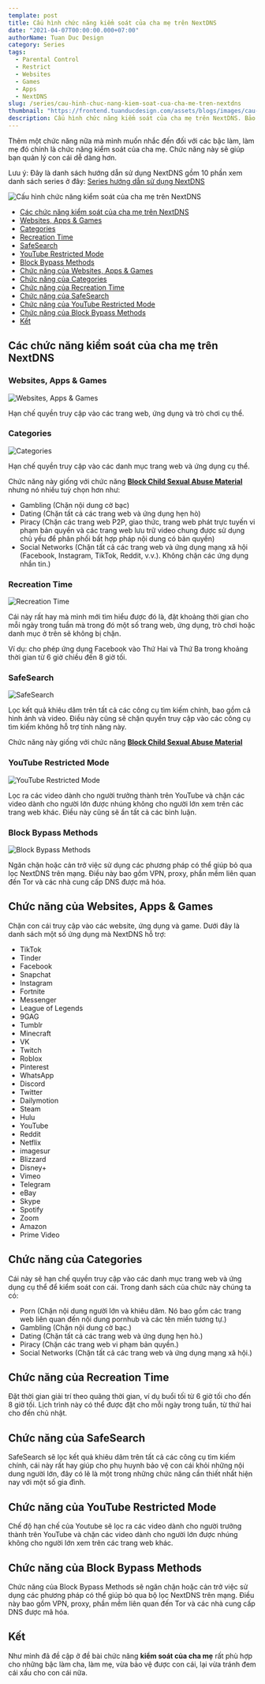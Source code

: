 ```yaml
---
template: post
title: Cấu hình chức năng kiểm soát của cha mẹ trên NextDNS
date: "2021-04-07T00:00:00.000+07:00"
authorName: Tuan Duc Design
category: Series
tags:
  - Parental Control
  - Restrict
  - Websites
  - Games
  - Apps
  - NextDNS
slug: /series/cau-hinh-chuc-nang-kiem-soat-cua-cha-me-tren-nextdns
thumbnail: "https://frontend.tuanducdesign.com/assets/blogs/images/cau-hinh-chuc-nang-kiem-soat-cua-cha-me-tren-nextdns.png"
description: Cấu hình chức năng kiểm soát của cha mẹ trên NextDNS. Bảo vệ con cái của bạn dễ dàng hơn với các cấu hình từ cơ bản tới nâng cao.
---
```


Thêm một chức năng nữa mà mình muốn nhắc đến đối với các bậc làm, làm mẹ đó chính là chức năng kiểm soát của cha mẹ. Chức năng này sẽ giúp bạn quản lý con cái dễ dàng hơn.

Lưu ý: Đây là danh sách hướng dẫn sử dụng NextDNS gồm 10 phần xem danh sách series ở đây: [Series hướng dẫn sử dụng NextDNS](https://tuanducdesign.com/series-nextdns)

![Cấu hình chức năng kiểm soát của cha mẹ trên NextDNS](/images/cau-hinh-chuc-nang-kiem-soat-cua-cha-me-tren-nextdns.png)

- [Các chức năng kiểm soát của cha mẹ trên NextDNS](#các-chức-năng-kiểm-soát-của-cha-mẹ-trên-nextdns)
- [Websites, Apps & Games](#website-apps--games)
- [Categories](#categories)
- [Recreation Time](#recreation-time)
- [SafeSearch](#safesearch)
- [YouTube Restricted Mode](#youtube-restricted-mode)
- [Block Bypass Methods](#block-bypass-methods)
- [Chức năng của Websites, Apps & Games](#chức-năng-website-apps--games)
- [Chức năng của Categories](#chức-năng-của-categories)
- [Chức năng của Recreation Time](#chức-năng-của-recreation-time)
- [Chức năng của SafeSearch](#chức-năng-của-safesearch)
- [Chức năng của YouTube Restricted Mode](#chức-năng-của-youtube-restricted-mode)
- [Chức năng của Block Bypass Methods](#chức-năng-của-block-bypass-methods)
- [Kết](#kết)

## Các chức năng kiểm soát của cha mẹ trên NextDNS

### Websites, Apps & Games

![Websites, Apps & Games](/images/websites-apps-games.png)

Hạn chế quyền truy cập vào các trang web, ứng dụng và trò chơi cụ thể.

### Categories

![Categories](/images/categories.png)

Hạn chế quyền truy cập vào các danh mục trang web và ứng dụng cụ thể.

Chức năng này giống với chức năng **[Block Child Sexual Abuse Material](https://tuanducdesign.com/series/tim-hieu-va-kich-hoat-cac-chuc-nang-bao-mat-tren-nextdns/#block-child-sexual-abuse-material)** nhưng nó nhiều tuỳ chọn hơn như:

- Gambling (Chặn nội dung cờ bạc)
- Dating (Chặn tất cả các trang web và ứng dụng hẹn hò)
- Piracy (Chặn các trang web P2P, giao thức, trang web phát trực tuyến vi phạm bản quyền và các trang web lưu trữ video chung được sử dụng chủ yếu để phân phối bất hợp pháp nội dung có bản quyền)
- Social Networks (Chặn tất cả các trang web và ứng dụng mạng xã hội (Facebook, Instagram, TikTok, Reddit, v.v.). Không chặn các ứng dụng nhắn tin.)

### Recreation Time

![Recreation Time](/images/recreation-time.png)

Cái này rất hay mà mình mới tìm hiểu được đó là, đặt khoảng thời gian cho mỗi ngày trong tuần mà trong đó một số trang web, ứng dụng, trò chơi hoặc danh mục ở trên sẽ không bị chặn.

Ví dụ: cho phép ứng dụng Facebook vào Thứ Hai và Thứ Ba trong khoảng thời gian từ 6 giờ chiều đến 8 giờ tối.

### SafeSearch

![SafeSearch](/images/safesearch.png)

Lọc kết quả khiêu dâm trên tất cả các công cụ tìm kiếm chính, bao gồm cả hình ảnh và video. Điều này cũng sẽ chặn quyền truy cập vào các công cụ tìm kiếm không hỗ trợ tính năng này.

Chức năng này giống với chức năng **[Block Child Sexual Abuse Material](https://tuanducdesign.com/series/tim-hieu-va-kich-hoat-cac-chuc-nang-bao-mat-tren-nextdns/#block-child-sexual-abuse-material)**

### YouTube Restricted Mode

![YouTube Restricted Mode](/images/youtube-restricted-mode.png)

Lọc ra các video dành cho người trưởng thành trên YouTube và chặn các video dành cho người lớn được nhúng không cho người lớn xem trên các trang web khác. Điều này cũng sẽ ẩn tất cả các bình luận.

### Block Bypass Methods

![Block Bypass Methods](/images/block-bypass-methods.png)

Ngăn chặn hoặc cản trở việc sử dụng các phương pháp có thể giúp bỏ qua lọc NextDNS trên mạng. Điều này bao gồm VPN, proxy, phần mềm liên quan đến Tor và các nhà cung cấp DNS được mã hóa.

## Chức năng của Websites, Apps & Games

Chặn con cái truy cập vào các website, ứng dụng và game. Dưới đây là danh sách một số ứng dụng mà NextDNS hỗ trợ:

- TikTok
- Tinder
- Facebook
- Snapchat
- Instagram
- Fortnite
- Messenger
- League of Legends
- 9GAG
- Tumblr
- Minecraft
- VK
- Twitch
- Roblox
- Pinterest
- WhatsApp
- Discord
- Twitter
- Dailymotion
- Steam
- Hulu
- YouTube
- Reddit
- Netflix
- imagesur
- Blizzard
- Disney+
- Vimeo
- Telegram
- eBay
- Skype
- Spotify
- Zoom
- Amazon
- Prime Video

## Chức năng của Categories

Cái này sẽ hạn chế quyền truy cập vào các danh mục trang web và ứng dụng cụ thể để kiểm soát con cái. Trong danh sách của chức này chúng ta có:

- Porn (Chặn nội dung người lớn và khiêu dâm. Nó bao gồm các trang web liên quan đến nội dung pornhub và các tên miền tương tự.)
- Gambling (Chặn nội dung cờ bạc.)
- Dating (Chặn tất cả các trang web và ứng dụng hẹn hò.)
- Piracy (Chặn các trang web vi phạm bản quyền.)
- Social Networks (Chặn tất cả các trang web và ứng dụng mạng xã hội.)

## Chức năng của Recreation Time

Đặt thời gian giải trí theo quãng thời gian, ví dụ buổi tối từ 6 giờ tối cho đến 8 giờ tối. Lịch trình này có thể được đặt cho mỗi ngày trong tuần, từ thứ hai cho đến chủ nhật.

## Chức năng của SafeSearch

SafeSearch sẽ lọc kết quả khiêu dâm trên tất cả các công cụ tìm kiếm chính, cái này rất hay giúp cho phụ huynh bảo vệ con cái khỏi những nội dung người lớn, đây có lẽ là một trong những chức năng cần thiết nhất hiện nay với một số gia đình.

## Chức năng của YouTube Restricted Mode

Chế độ hạn chế của Youtube sẽ lọc ra các video dành cho người trưởng thành trên YouTube và chặn các video dành cho người lớn được nhúng không cho người lớn xem trên các trang web khác.

## Chức năng của Block Bypass Methods

Chức năng của Block Bypass Methods sẽ ngăn chặn hoặc cản trở việc sử dụng các phương pháp có thể giúp bỏ qua bộ lọc NextDNS trên mạng. Điều này bao gồm VPN, proxy, phần mềm liên quan đến Tor và các nhà cung cấp DNS được mã hóa.

## Kết

Như mình đã đề cập ở đề bài chức năng **kiểm soát của cha mẹ** rất phù hợp cho những bậc làm cha, làm mẹ, vừa bảo vệ được con cái, lại vừa tránh đem cái xấu cho con cái nữa.
